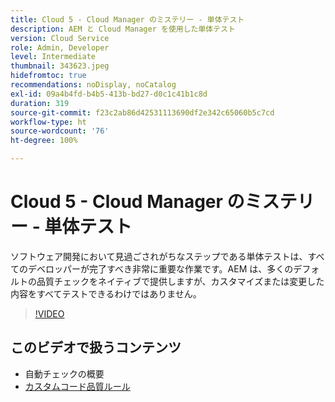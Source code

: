```yaml
---
title: Cloud 5 - Cloud Manager のミステリー - 単体テスト
description: AEM と Cloud Manager を使用した単体テスト
version: Cloud Service
role: Admin, Developer
level: Intermediate
thumbnail: 343623.jpeg
hidefromtoc: true
recommendations: noDisplay, noCatalog
exl-id: 09a4b4fd-b4b5-413b-bd27-d0c1c41b1c8d
duration: 319
source-git-commit: f23c2ab86d42531113690df2e342c65060b5c7cd
workflow-type: ht
source-wordcount: '76'
ht-degree: 100%

---
```


# Cloud 5 - Cloud Manager のミステリー - 単体テスト

ソフトウェア開発において見過ごされがちなステップである単体テストは、すべてのデベロッパーが完了すべき非常に重要な作業です。AEM は、多くのデフォルトの品質チェックをネイティブで提供しますが、カスタマイズまたは変更した内容をすべてテストできるわけではありません。

>[!VIDEO](https://video.tv.adobe.com/v/343623?quality=12&learn=on)

## このビデオで扱うコンテンツ

+ 自動チェックの概要
+ [カスタムコード品質ルール](https://experienceleague.adobe.com/docs/experience-manager-cloud-service/implementing/using-cloud-manager/test-results/custom-code-quality-rules.html?lang=ja)
